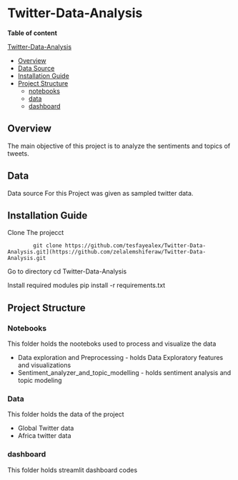 # Twitter-Data-Analysis

**Table of content**

 [Twitter-Data-Analysis](#Twitter-Data-Analysis)
  - [Overview](#overview)
  - [Data Source](#data-source)
  - [Installation Guide](#installation-guide)
  - [Project Structure](#project-structure)
    - [notebooks](#notebooks)
    - [data](#data)
    - [dashboard](#dashboard)


## Overview

<p>
 The main objective of this project is to analyze the sentiments and topics of tweets.
</p>

## Data
<p>
Data source For this Project was given as sampled twitter data.
</p>

## Installation Guide

Clone The projecct
        
            git clone https://github.com/tesfayealex/Twitter-Data-Analysis.git](https://github.com/zelalemshiferaw/Twitter-Data-Analysis.git
            
Go to directory
            cd Twitter-Data-Analysis
            
Install required modules
            pip install -r requirements.txt
        
  
## Project Structure

### Notebooks 
This folder holds the nooteboks used to process and visualize the data 
- Data exploration and Preprocessing - holds Data Exploratory features and visualizations
- Sentiment_analyzer_and_topic_modelling - holds sentiment analysis and topic modeling
### Data
This folder holds the data of the project
  - Global Twitter data
  - Africa twitter data 
### dashboard 
This folder holds streamlit dashboard codes
